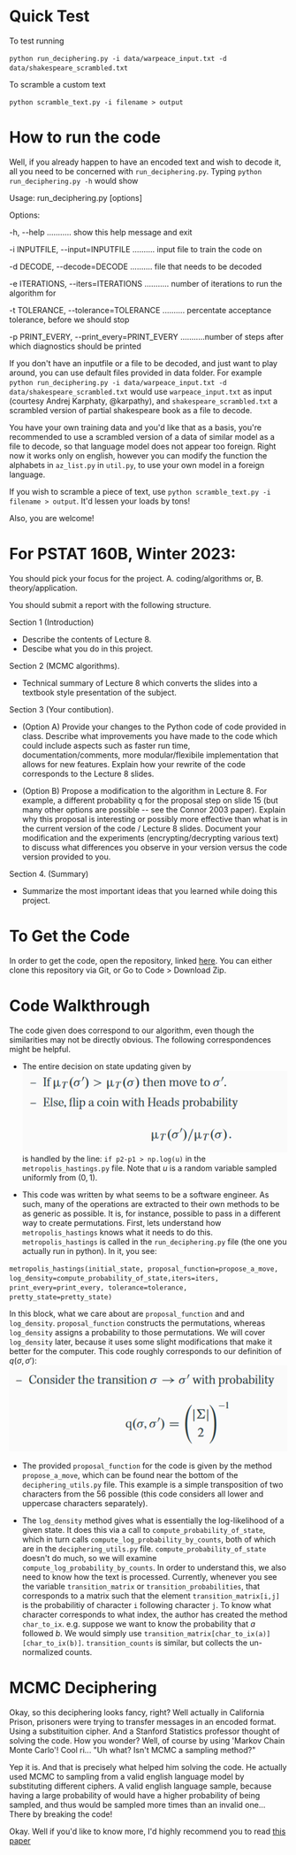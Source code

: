 Quick Test
==========

To test running

`python run_deciphering.py -i data/warpeace_input.txt -d data/shakespeare_scrambled.txt` 

To scramble a custom text

`python scramble_text.py -i filename > output`

How to run the code
===================

Well, if you already happen to have an encoded text and wish to decode it, all you need to be concerned with `run_deciphering.py`.
Typing `python run_deciphering.py -h` would show

Usage: run_deciphering.py [options]

Options:

  -h, --help ........... show this help message and exit

  -i INPUTFILE, --input=INPUTFILE .......... input file to train the code on

  -d DECODE, --decode=DECODE .......... file that needs to be decoded

  -e ITERATIONS, --iters=ITERATIONS ........... number of iterations to run the algorithm for

  -t TOLERANCE, --tolerance=TOLERANCE .......... percentate acceptance tolerance, before we should stop

  -p PRINT_EVERY, --print_every=PRINT_EVERY ...........number of steps after which diagnostics should be printed

If you don't have an inputfile or a file to be decoded, and just want to play around, you can use default files provided in data folder. For example `python run_deciphering.py -i data/warpeace_input.txt -d data/shakespeare_scrambled.txt` would use `warpeace_input.txt` as input (courtesy Andrej Karphaty, @karpathy), and `shakespeare_scrambled.txt` a scrambled version of partial shakespeare book as a file to decode.

You have your own training data and you'd like that as a basis, you're recommended to use a scrambled version of a data of similar model as a file to decode, so that language model does not appear too foreign. Right now it works only on english, however you can modify the function the alphabets in `az_list.py` in `util.py`, to use your own model in a foreign language. 

If you wish to scramble a piece of text, use `python scramble_text.py -i filename > output`. It'd lessen your loads by tons! 

Also, you are welcome!

For PSTAT 160B, Winter 2023:
============================
You should pick your focus for the project.
A. coding/algorithms or,
B. theory/application.

You should submit a report with the following structure.

Section 1 (Introduction)

* Describe the contents of Lecture 8.
* Descibe what you do in this project.

Section 2 (MCMC algorithms). 
* Technical summary of Lecture 8 which converts the slides 
into a textbook style presentation of the subject.

Section 3 (Your contibution). 

* (Option A) Provide your changes to the Python code of code provided 
in class. Describe what improvements you have made to the code which 
could include aspects such as faster run time, documentation/comments, 
more modular/flexibile implementation that allows for new features.
Explain how your rewrite of the code corresponds to the Lecture 8 slides.

* (Option B) Propose a modification to the algorithm in Lecture 8.
For example, a different probability q for the proposal step on slide 15
(but many other options are possible -- see the Connor 2003 paper).
Explain why this proposal is interesting or possibly more effective than
what is in the current version of the code / Lecture 8 slides.
Document your modification and the experiments (encrypting/decrypting 
various text) to discuss what differences you observe in your version
versus the code version provided to you.

Section 4. (Summary)

* Summarize the most important ideas that you learned while doing
this project.

To Get the Code
=================
In order to get the code, open the repository, linked [here](https://github.com/alexbstl/MCMC-Deciphering/tree/python3). You can either clone this repository via Git, or Go to Code > Download Zip.


Code Walkthrough
============================
The code given does correspond to our algorithm, even though the similarities may not be directly obvious.  The following correspondences might be helpful.

* The entire decision on state updating given by  
![state_decision](images/state_decision.png)  
is handled by the line: `if p2-p1 > np.log(u)` in the `metropolis_hastings.py` file.  Note that $u$ is a random variable sampled uniformly from $(0,1)$.

* This code was written by what seems to be a software engineer.  As such, many of the operations are extracted to their own methods to be as generic as possible.  It is, for instance, possible to pass in a different way to create permutations.  First, lets understand how `metropolis_hastings` knows what it needs to do this.  `metropolis_hastings` is called in the `run_deciphering.py` file (the one you actually run in python).  In it, you see: 

`metropolis_hastings(initial_state, proposal_function=propose_a_move, log_density=compute_probability_of_state,iters=iters, print_every=print_every, tolerance=tolerance, pretty_state=pretty_state)`

  In this block, what we care about are `proposal_function` and and `log_density`.  `proposal_function` constructs the permutations, whereas `log_density` assigns a probability to those permutations.  We will cover `log_density` later, because it uses some slight modifications that make it better for the computer. This code roughly corresponds to our definition of $q(\sigma,\sigma')$:
  ![q_prob](images/q_prob.png)

* The provided `proposal_function` for the code is given by the method `propose_a_move`, which can be found near the bottom of the `deciphering_utils.py` file.  This example is a simple transposition of two characters from the 56 possible (this code considers all lower and uppercase characters separately).

* The `log_density` method gives what is essentially the log-likelihood of a given state.  It does this via a call to `compute_probability_of_state`, which in turn calls `compute_log_probability_by_counts`, both of which are in the `deciphering_utils.py` file.  `compute_probability_of_state` doesn't do much, so we will examine `compute_log_probability_by_counts`.  In order to understand this, we also need to know how the text is processed.  Currently, whenever you see the variable `transition_matrix` or `transition_probabilities`, that corresponds to a matrix such that the element `transition_matrix[i,j]` is the probabilitiy of character `i` following character `j`.  To know what character corresponds to what index, the author has created the method `char_to_ix`. e.g. suppose we want to know the probability that $a$ followed $b$.  We would simply use `transition_matrix[char_to_ix(a)][char_to_ix(b)]`.  `transition_counts` is similar, but collects the un-normalized counts.  






MCMC Deciphering
================

Okay, so this deciphering looks fancy, right? Well actually in California Prison, prisoners were trying to transfer messages in an encoded format. Using a substituition cipher. And a Stanford Statistics professor thought of solving the code. How you wonder? Well, of course by using 'Markov Chain Monte Carlo'! Cool ri... "Uh what? Isn't MCMC a sampling method?"

Yep it is. And that is precisely what helped him solving the code. He actually used MCMC to sampling from a valid english language model by substituting different ciphers. A valid english language sample, because having a large probability of would have a higher probability of being sampled, and thus would be sampled more times than an invalid one... There by breaking the code!

Okay. Well if you'd like to know more, I'd highly recommend you to read [this paper](http://www-users.york.ac.uk/~sbc502/decode.pdf)





<!-- TODO
====

I have a few ideas to test by modifying and trying different language probability models, as basis. Also since right now it works only on codes based on substituition ciphers I'd like to see if I can figure out a way to use the same model for  -->
